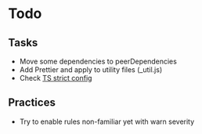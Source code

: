 # Todo

## Tasks

- Move some dependencies to peerDependencies
- Add Prettier and apply to utility files (_util.js)
- Check [TS strict config](https://github.com/typescript-eslint/typescript-eslint/blob/main/packages/eslint-plugin/src/configs/strict.ts)

## Practices

- Try to enable rules non-familiar yet with warn severity
